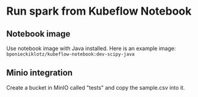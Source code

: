 # Run spark from Kubeflow Notebook

## Notebook image

Use notebook image with Java installed. Here is an example image: `bponieckiklotz/kubeflow-notebook:dev-scipy-java`

## Minio integration

Create a bucket in MinIO called "tests" and copy the sample.csv into it.
